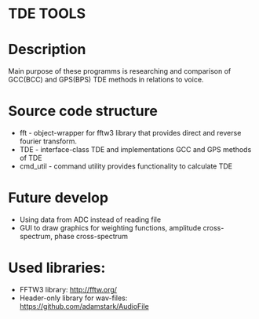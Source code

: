 # TDE TOOLS

# Description

Main purpose of these programms is researching and  comparison of GCC(BCC) and GPS(BPS) TDE methods in relations to voice.

# Source code structure
- fft - object-wrapper for fftw3 library that provides direct and reverse fourier transform.
- TDE - interface-class TDE and implementations GCC and GPS methods of TDE
- cmd_util - command utility provides functionality to calculate TDE

# Future develop
- Using data from ADC instead of reading file
- GUI to draw graphics for weighting functions, amplitude cross-spectrum, phase cross-spectrum

# Used libraries:
- FFTW3 library: http://fftw.org/
- Header-only library for wav-files: https://github.com/adamstark/AudioFile
